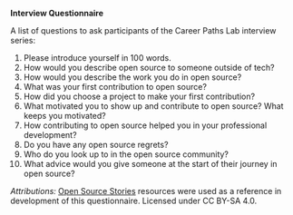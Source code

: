 **Interview Questionnaire**

A list of questions to ask participants of the Career Paths Lab interview series: 

1. Please introduce yourself in 100 words.
2. How would you describe open source to someone outside of tech?
3. How would you describe the work you do in open source?
4. What was your first contribution to open source?
5. How did you choose a project to make your first contribution?
6. What motivated you to show up and contribute to open source? What keeps you motivated?
7. How contributing to open source helped you in your professional development?
8. Do you have any open source regrets?
9. Who do you look up to in the open source community?
10. What advice would you give someone at the start of their journey in open source?


*Attributions:*
[Open Source Stories](https://www.opensourcestories.org) resources were used as a reference in development of this questionnaire. Licensed under CC BY-SA 4.0.
